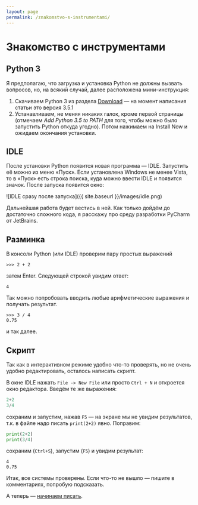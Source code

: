 ```yaml
---
layout: page
permalink: /znakomstvo-s-instrumentami/
---
```


# Знакомство с инструментами

## Python 3

Я предполагаю, что загрузка и установка Python не должны вызвать вопросов, но, на всякий случай, далее расположена мини-инструкция:

1. Скачиваем Python 3 из раздела [Download](https://www.python.org/downloads/) — на момент написания статьи это версия 3.5.1
2. Устанавливаем, не меняя никаких галок, кроме первой страницы (отмечаем _Add Python 3.5 to PATH_ для того, чтобы можно было запустить Python откуда угодно). Потом нажимаем на Install Now и ожидаем окончания установки.

## IDLE

После установки Python появится новая программа — IDLE. Запустить её можно из меню «Пуск». Если установлена Windows не менее Vista, то в «Пуск» есть строка поиска, куда можно ввести IDLE и появится значок.
После запуска появится окно:

![IDLE сразу после запуска]({{ site.baseurl }}/images/idle.png)

Дальнейшая работа будет вестись в ней.
Как только дойдём до достаточно сложного кода, я расскажу про среду разработки PyCharm от JetBrains.

## Разминка

В консоли Python (или IDLE) проверим пару простых выражений

``` python-console
>>> 2 + 2
```

затем Enter. Следующей строкой увидим ответ:

``` python-console
4
```

Так можно попробовать вводить любые арифметические выражения и получать результат.

``` python-console
>>> 3 / 4
0.75
```

и так далее.

## Скрипт

Так как в интерактивном режиме удобно что-то проверять, но не очень удобно редактировать, осталось написать скрипт.

В окне IDLE нажать `File -> New File` или просто `Ctrl + N` и откроется окно редактора. Введём те же выражения:

``` python
2+2
3/4
```

сохраним и запустим, нажав `F5` — на экране мы не увидим результатов, т.к. в файле надо писать `print(2+2)` явно. Поправим:

``` python
print(2+2)
print(3/4)
```

сохраним (`Ctrl+S`), запустим (`F5`) и увидим результат:

``` python-console
4
0.75
```

Итак, все системы проверены. Если что-то не вышло — пишите в комментариях, попробую подсказать.

А теперь — [начинаем писать]({{site.baseurl}}/nachinaem-pisat/).